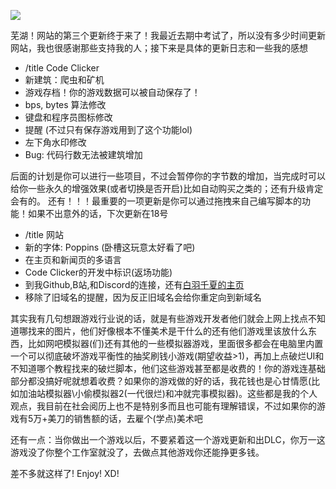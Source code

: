 ![](/article/bid3/ChineseTitle.png)

芜湖！网站的第三个更新终于来了！我最近去期中考试了，所以没有多少时间更新网站，我也很感谢那些支持我的人；接下来是具体的更新日志和一些我的感想

- /title Code Clicker
- 新建筑：爬虫和矿机
- 游戏存档！你的游戏数据可以被自动保存了！
- bps, bytes 算法修改
- 键盘和程序员图标修改
- 提醒 (不过只有保存游戏用到了这个功能lol)
- 左下角水印修改
- Bug: 代码行数无法被建筑增加

后面的计划是你可以进行一些项目，不过会暂停你的字节数的增加，当完成时可以给你一些永久的增强效果(或者切换是否开启)比如自动购买之类的；还有升级肯定会有的。 还有！！！最重要的一项更新是你可以通过拖拽来自己编写脚本的功能！如果不出意外的话，下次更新在18号

- /title 网站
- 新的字体: Poppins (卧槽这玩意太好看了吧)
- 在主页和新闻页的多语言
- Code Clicker的开发中标识(返场功能)
- 到我Github,B站,和Discord的连接，还有[白羽千夏的主页](https://space.bilibili.com/14444480)
- 移除了旧域名的提醒，因为反正旧域名会给你重定向到新域名


其实我有几句想跟游戏行业说的话，就是有些游戏开发者他们就会上网上找点不知道哪找来的图片，他们好像根本不懂美术是干什么的还有他们游戏里该放什么东西，比如网吧模拟器(们)还有其他的一些模拟器游戏，里面很多都会在电脑里内置一个可以彻底破坏游戏平衡性的抽奖刷钱小游戏(期望收益>1)，再加上点破烂UI和不知道哪个教程找来的破烂脚本，他们这些游戏甚至都是收费的！你的游戏连基础部分都没搞好呢就想着收费？如果你的游戏做的好的话，我花钱也是心甘情愿(比如加油站模拟器\小偷模拟器2(一代很烂)和冲就完事模拟器)。这些都是我的个人观点，我目前在社会阅历上也不是特别多而且也可能有理解错误，不过如果你的游戏有5万+美刀的销售额的话，去雇个(学点)美术吧

还有一点：当你做出一个游戏以后，不要紧着这一个游戏更新和出DLC，你万一这游戏没了你整个工作室就没了，去做点其他游戏你还能挣更多钱。


差不多就这样了! Enjoy! XD!
